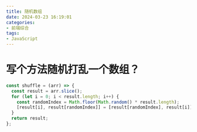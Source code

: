 ```yaml
---
title: 随机数组
date: 2024-03-23 16:19:01
categories:
- 前端综合
tags:
- JavaScript
---
```


# 写个方法随机打乱一个数组？ 

<!-- more -->

```javascript
const shuffle = (arr) => {
  const result = arr.slice();
  for (let i = 0; i < result.length; i++) {
    const randomIndex = Math.floor(Math.random() * result.length);
    [result[i], result[randomIndex]] = [result[randomIndex], result[i]];
  }
  return result;
};
```
